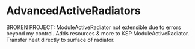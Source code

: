 # AdvancedActiveRadiators
BROKEN PROJECT: ModuleActiveRadiator not extensible due to errors beyond my control.
Adds resources &amp; more to KSP ModuleActiveRadiator. Transfer heat directly to surface of radiator.
